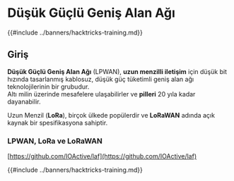 # Düşük Güçlü Geniş Alan Ağı

{{#include ../banners/hacktricks-training.md}}

## Giriş

**Düşük Güçlü Geniş Alan Ağı** (LPWAN), **uzun menzilli iletişim** için düşük bit hızında tasarlanmış kablosuz, düşük güç tüketimli geniş alan ağı teknolojilerinin bir grubudur.\
Altı milin üzerinde mesafelere ulaşabilirler ve **pilleri** 20 yıla kadar dayanabilir.

Uzun Menzil (**LoRa**), birçok ülkede popülerdir ve **LoRaWAN** adında açık kaynak bir spesifikasyona sahiptir.

### LPWAN, LoRa ve LoRaWAN

[https://github.com/IOActive/laf](https://github.com/IOActive/laf)

{{#include ../banners/hacktricks-training.md}}
